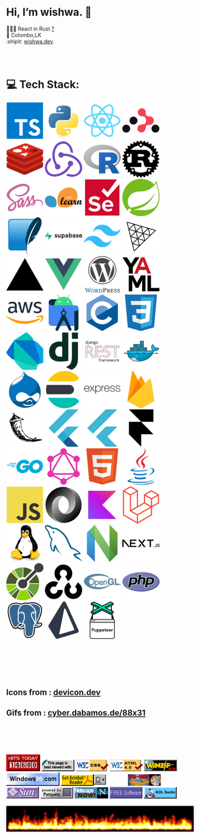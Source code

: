 <!---
✨ special ✨ 
![wishwa.dev](https://www.wishwa.dev/_next/image?url=%2Fimages%2Favatar.jpg&w=256&q=75)
git images in this file was taken from <:https://github.com/sindresorhus/sindresorhus
--->

# Hi, I’m wishwa. 👋

👨🏽‍🍳 React in Rust [?](https://dioxuslabs.com/) <br>📍 Colombo,LK 
<br>:shipit: [wishwa.dev](https://www.wishwa.dev) <br>

<br> 
<br> 

# 💻 Tech Stack:


  <div style={{
      display: 'grid',
      gridTemplateColumns: 'repeat(auto-fit, minmax(100px, 1fr))',
      gap: '500px',
      padding: '20px',
      textAlign: 'center',
    }}>
    <img src="typescript-original.svg" alt="TypeScript" width="100" height="100" style={{ border: '1px solid #000000', borderRadius: '5px' }}/>
    <img src="python-original.svg" alt="Python" width="100" height="100" style={{ border: '1px solid #000000', borderRadius: '5px' }}/>
    <img src="react-original.svg" alt="React" width="100" height="100" style={{ border: '1px solid #000000', borderRadius: '5px' }}/>
    <img src="reactrouter-original.svg" alt="React Router" width="100" height="100" style={{ border: '1px solid #000000', borderRadius: '5px' }}/>
    <img src="redis-original.svg" alt="Redis" width="100" height="100" style={{ border: '1px solid #000000', borderRadius: '5px' }}/>
    <img src="redux-original.svg" alt="Redux" width="100" height="100" style={{ border: '1px solid #000000', borderRadius: '5px' }}/>
    <img src="r-original.svg" alt="R" width="100" height="100" style={{ border: '1px solid #000000', borderRadius: '5px' }}/>
    <img src="rust-original.svg" alt="Rust" width="100" height="100" style={{ border: '1px solid #000000', borderRadius: '5px' }}/>
    <img src="sass-original.svg" alt="Sass" width="100" height="100" style={{ border: '1px solid #000000', borderRadius: '5px' }}/>
    <img src="scikitlearn-original.svg" alt="Scikit-learn" width="100" height="100" style={{ border: '1px solid #000000', borderRadius: '5px' }}/>
    <img src="selenium-original.svg" alt="Selenium" width="100" height="100" style={{ border: '1px solid #000000', borderRadius: '5px' }}/>
    <img src="spring-original.svg" alt="Spring" width="100" height="100" style={{ border: '1px solid #000000', borderRadius: '5px' }}/>
    <img src="sqlite-original.svg" alt="SQLite" width="100" height="100" style={{ border: '1px solid #000000', borderRadius: '5px' }}/>
    <img src="supabase-original-wordmark.svg" alt="Supabase" width="100" height="100" style={{ border: '1px solid #000000', borderRadius: '5px' }}/>
    <img src="tailwindcss-original.svg" alt="Tailwind CSS" width="100" height="100" style={{ border: '1px solid #000000', borderRadius: '5px' }}/>
    <img src="threejs-original.svg" alt="Three.js" width="100" height="100" style={{ border: '1px solid #000000', borderRadius: '5px' }}/>
    <img src="vercel-original.svg" alt="Vercel" width="100" height="100" style={{ border: '1px solid #000000', borderRadius: '5px' }}/>
    <img src="vuejs-original.svg" alt="Vue.js" width="100" height="100" style={{ border: '1px solid #000000', borderRadius: '5px' }}/>
    <img src="wordpress-original.svg" alt="WordPress" width="100" height="100" style={{ border: '1px solid #000000', borderRadius: '5px' }}/>
    <img src="yaml-original.svg" alt="YAML" width="100" height="100" style={{ border: '1px solid #000000', borderRadius: '5px' }}/>
    <img src="amazonwebservices-original-wordmark.svg" alt="Amazon Web Services" width="100" height="100" style={{ border: '1px solid #000000', borderRadius: '5px' }}/>
    <img src="androidstudio-original.svg" alt="Android Studio" width="100" height="100" style={{ border: '1px solid #000000', borderRadius: '5px' }}/>
    <img src="c-original.svg" alt="C" width="100" height="100" style={{ border: '1px solid #000000', borderRadius: '5px' }}/>
    <img src="css3-original.svg" alt="CSS3" width="100" height="100" style={{ border: '1px solid #000000', borderRadius: '5px' }}/>
    <img src="dart-original.svg" alt="Dart" width="100" height="100" style={{ border: '1px solid #000000', borderRadius: '5px' }}/>
    <img src="django-plain.svg" alt="Django" width="100" height="100" style={{ border: '1px solid #000000', borderRadius: '5px' }}/>
    <img src="djangorest-original.svg" alt="Django REST Framework" width="100" height="100" style={{ border: '1px solid #000000', borderRadius: '5px' }}/>
    <img src="docker-original.svg" alt="Docker" width="100" height="100" style={{ border: '1px solid #000000', borderRadius: '5px' }}/>
    <img src="drupal-original.svg" alt="Drupal" width="100" height="100" style={{ border: '1px solid #000000', borderRadius: '5px' }}/>
    <img src="elasticsearch-original.svg" alt="Elasticsearch" width="100" height="100" style={{ border: '1px solid #000000', borderRadius: '5px' }}/>
    <img src="express-original-wordmark.svg" alt="Express" width="100" height="100" style={{ border: '1px solid #000000', borderRadius: '5px' }}/>
    <img src="firebase-original.svg" alt="Firebase" width="100" height="100" style={{ border: '1px solid #000000', borderRadius: '5px' }}/>
    <img src="flask-original.svg" alt="Flask" width="100" height="100" style={{ border: '1px solid #000000', borderRadius: '5px' }}/>
    <img src="flutter-original.svg" alt="Flutter" width="100" height="100" style={{ border: '1px solid #000000', borderRadius: '5px' }}/>
    <img src="flutter-plain.svg" alt="Flutter" width="100" height="100" style={{ border: '1px solid #000000', borderRadius: '5px' }}/>
    <img src="framermotion-original.svg" alt="Framer Motion" width="100" height="100" style={{ border: '1px solid #000000', borderRadius: '5px' }}/>
    <img src="go-original-wordmark.svg" alt="Go" width="100" height="100" style={{ border: '1px solid #000000', borderRadius: '5px' }}/>
    <img src="graphql-plain.svg" alt="GraphQL" width="100" height="100" style={{ border: '1px solid #000000', borderRadius: '5px' }}/>
    <img src="html5-original.svg" alt="HTML5" width="100" height="100" style={{ border: '1px solid #000000', borderRadius: '5px' }}/>
    <img src="java-original.svg" alt="Java" width="100" height="100" style={{ border: '1px solid #000000', borderRadius: '5px' }}/>
    <img src="javascript-original.svg" alt="JavaScript" width="100" height="100" style={{ border: '1px solid #000000', borderRadius: '5px' }}/>
    <img src="json-original.svg" alt="JSON" width="100" height="100" style={{ border: '1px solid #000000', borderRadius: '5px' }}/>
    <img src="kotlin-original.svg" alt="Kotlin" width="100" height="100" style={{ border: '1px solid #000000', borderRadius: '5px' }}/>
    <img src="laravel-original.svg" alt="Laravel" width="100" height="100" style={{ border: '1px solid #000000', borderRadius: '5px' }}/>
    <img src="linux-original.svg" alt="Linux" width="100" height="100" style={{ border: '1px solid #000000', borderRadius: '5px' }}/>
    <img src="mysql-original.svg" alt="MySQL" width="100" height="100" style={{ border: '1px solid #000000', borderRadius: '5px' }}/>
    <img src="neovim-original.svg" alt="Neovim" width="100" height="100" style={{ border: '1px solid #000000', borderRadius: '5px' }}/>
    <img src="nextjs-original-wordmark.svg" alt="Next.js" width="100" height="100" style={{ border: '1px solid #000000', borderRadius: '5px' }}/>
    <img src="openapi-original.svg" alt="OpenAPI" width="100" height="100" style={{ border: '1px solid #000000', borderRadius: '5px' }}/>
    <img src="opencv-plain.svg" alt="OpenCV" width="100" height="100" style={{ border: '1px solid #000000', borderRadius: '5px' }}/>
    <img src="opengl-original.svg" alt="OpenGL" width="100" height="100" style={{ border: '1px solid #000000', borderRadius: '5px' }}/>
    <img src="php-original.svg" alt="PHP" width="100" height="100" style={{ border: '1px solid #000000', borderRadius: '5px' }}/>
    <img src="postgresql-original.svg" alt="PostgreSQL" width="100" height="100" style={{ border: '1px solid #000000', borderRadius: '5px' }}/>
    <img src="prisma-original.svg" alt="Prisma" width="100" height="100" style={{ border: '1px solid #000000', borderRadius: '5px' }}/>
    <img src="puppeteer-original.svg" alt="Puppeteer" width="100" height="100" style={{ border: '1px solid #000000', borderRadius: '5px' }}/>
  </div>
<br> 



<br> <br> <br> <br> 

## Icons from : [devicon.dev](https://devicon.dev/)
## Gifs from  : [cyber.dabamos.de/88x31](https://cyber.dabamos.de/88x31/index.html)



<br> <br> <br> <br> 

<div style={{
    textAlign: 'center',
    width: '70%',  // Adjust this value to control the width of the gif list
    margin: '0 auto' // Center the gif list horizontally
  }}>
  <div style={{
    display: 'flex',
    flexWrap: 'wrap',
    justifyContent: 'center',
    gap: '5px',
  }}>
    <img src="counter.gif"/> <img src="badge1.gif"/> <img src="badge2.gif"/> <img src="badge3.png"/> <img src="badge4.gif"/> <img src="badge5.gif"/> <img src="badge6.gif"/><img src="000010.gif"/> <img src="u3.gif"/> <img src="sun.gif"/> <img src="penguins.gif"/> <img src="netscape-as.gif"/> <img src="free.gif"/> <img src="aolsux.gif"/>
  </div>
</div>
<br/>
  <div style={{
    textAlign:'center',
  }}>
    <img src="flames.gif"/>
  </div>
</div>
